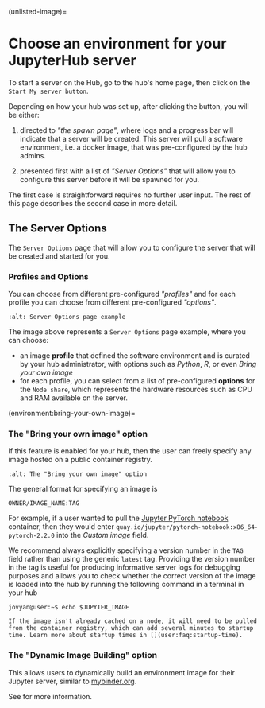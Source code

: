 (unlisted-image)=
# Choose an environment for your JupyterHub server

To start a server on the Hub, go to the hub's home page, then click on the `Start My server button`.

Depending on how your hub was set up, after clicking the button, you will be either:

1. directed to _"the spawn page"_, where logs and a progress bar will indicate that a server will be created. This server will pull a software environment, i.e. a docker image, that was pre-configured by the hub admins.

2. presented first with a list of _"Server Options"_ that will allow you to configure this server before it will be spawned for you.

The first case is straightforward requires no further user input. The rest of this page describes the second case in more detail.

## The Server Options

The `Server Options` page that will allow you to configure the server that will be created and started for you.

### Profiles and Options

You can choose from different pre-configured _"profiles"_ and for each profile you can choose from different pre-configured _"options"_.

```{figure} ../../images/server-options.jpeg
:alt: Server Options page example
```

The image above represents a `Server Options` page example, where you can choose:

- an image **profile** that defined the software environment and is curated by your hub administrator, with options such as _Python_, _R_, or even _Bring your own image_
- for each profile, you can select from a list of pre-configured **options** for the `Node share`, which represents the hardware resources such as CPU and RAM available on the server.

(environment:bring-your-own-image)=
### The "Bring your own image" option

If this feature is enabled for your hub, then the user can freely specify any image hosted on a public container registry.

```{figure} ../../images/bring-your-own-image.png
:alt: The "Bring your own image" option
```

The general format for specifying an image is

```shell
OWNER/IMAGE_NAME:TAG
```

For example, if a user wanted to pull the [Jupyter PyTorch notebook](https://jupyter-docker-stacks.readthedocs.io/en/latest/using/selecting.html#jupyter-pytorch-notebook) container, then they would enter `quay.io/jupyter/pytorch-notebook:x86_64-pytorch-2.2.0` into the *Custom image* field.

We recommend always explicitly specifying a version number in the `TAG` field rather than using the generic `latest` tag. Providing the version number in the tag is useful for producing informative server logs for debugging purposes and allows you to check whether the correct version of the image is loaded into the hub by running the following command in a terminal in your hub

```shell
jovyan@user:~$ echo $JUPYTER_IMAGE
```

```{note}
If the image isn't already cached on a node, it will need to be pulled from the container registry, which can add several minutes to startup time. Learn more about startup times in [](user:faq:startup-time).
```

### The "Dynamic Image Building" option

This allows users to dynamically build an environment image for their Jupyter server, similar to [mybinder.org](https://mybinder.org).

See [](./dynamic-imagebuilding.md) for more information.
